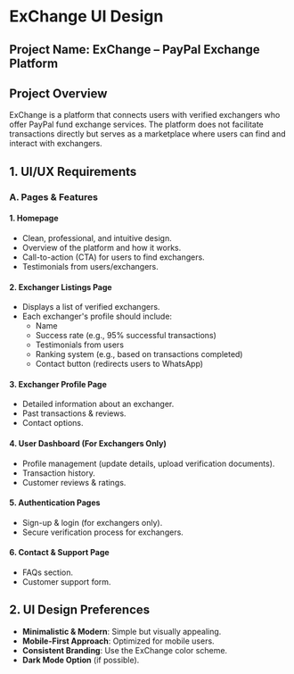 # ExChange UI Design

## Project Name: ExChange – PayPal Exchange Platform

## Project Overview
ExChange is a platform that connects users with verified exchangers who offer PayPal fund exchange services. The platform does not facilitate transactions directly but serves as a marketplace where users can find and interact with exchangers.

## 1. UI/UX Requirements

### A. Pages & Features

#### 1. Homepage
- Clean, professional, and intuitive design.
- Overview of the platform and how it works.
- Call-to-action (CTA) for users to find exchangers.
- Testimonials from users/exchangers.

#### 2. Exchanger Listings Page
- Displays a list of verified exchangers.
- Each exchanger's profile should include:
  - Name
  - Success rate (e.g., 95% successful transactions)
  - Testimonials from users
  - Ranking system (e.g., based on transactions completed)
  - Contact button (redirects users to WhatsApp)

#### 3. Exchanger Profile Page
- Detailed information about an exchanger.
- Past transactions & reviews.
- Contact options.

#### 4. User Dashboard (For Exchangers Only)
- Profile management (update details, upload verification documents).
- Transaction history.
- Customer reviews & ratings.

#### 5. Authentication Pages
- Sign-up & login (for exchangers only).
- Secure verification process for exchangers.

#### 6. Contact & Support Page
- FAQs section.
- Customer support form.

## 2. UI Design Preferences
- **Minimalistic & Modern**: Simple but visually appealing.
- **Mobile-First Approach**: Optimized for mobile users.
- **Consistent Branding**: Use the ExChange color scheme.
- **Dark Mode Option** (if possible). 